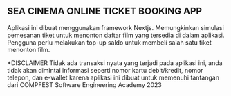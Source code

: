 ## SEA CINEMA ONLINE TICKET BOOKING APP

Aplikasi ini dibuat menggunakan framework Nextjs. Memungkinkan simulasi pemesanan tiket 
untuk menonton daftar film yang tersedia di dalam aplikasi. Pengguna perlu melakukan top-up
saldo untuk membeli salah satu tiket menonton film.

*DISCLAIMER
Tidak ada transaksi nyata yang terjadi pada aplikasi ini, anda tidak akan dimintai informasi 
seperti nomor kartu debit/kredit, nomor telepon, dan e-wallet karena aplikasi ini dibuat untuk
memenuhi tantangan dari COMPFEST Software Engineering Academy 2023 
